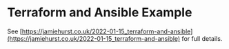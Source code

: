 # Terraform and Ansible Example

See [https://jamiehurst.co.uk/2022-01-15_terraform-and-ansible](https://jamiehurst.co.uk/2022-01-15_terraform-and-ansible) for full details.
